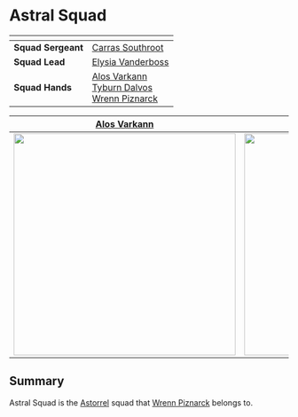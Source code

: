 # Astral Squad

| []() | |
| --- | --- |
| **Squad Sergeant** | [Carras Southroot](../../../characters/carras-southroot.md) |
| **Squad Lead** | [Elysia Vanderboss](../../../characters/elysia-vanderboss.md) |
| **Squad Hands** | [Alos Varkann](../../../characters/alos-varkann.md)<br />[Tyburn Dalvos](../../../characters/tyburn-dalvos.md)<br />[Wrenn Piznarck](../../../characters/wrenn-piznarck.md) |

| [Alos Varkann](../../../characters/alos-varkann.md) | [Elysia Vanderboss](../../../characters/elysia-vanderboss.md) | [Tyburn Dalvos](../../../characters/tyburn-dalvos.md) | [Wrenn Piznarck](../../../characters/wrenn-piznarck.md) |
|:---:|:---:|:---:|:---:|
| <img src="../../../../../../images/people/alos-varkann.png" height="400" /> | <img src="../../../../../../images/people/elysia-vanderboss.png" height="400" /> | <img src="../../../../../../images/people/tyburn-dalvos.png" height="400" /> | <img src="../../../../../../images/people/wrenn-piznarck.png" height="400" /> |

## Summary

Astral Squad is the [Astorrel](../astorrel.md) squad that [Wrenn Piznarck](../../../characters/wrenn-piznarck.md) belongs to.
